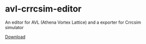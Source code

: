 avl-crrcsim-editor
==================

An editor for AVL (Athena Vortex Lattice) and a exporter for Crrcsim simulator


[Download](https://github.com/TLmaK0/avl-crrcsim-editor/releases/download/0.1.0/avl-crrcsim-editor.zip)
